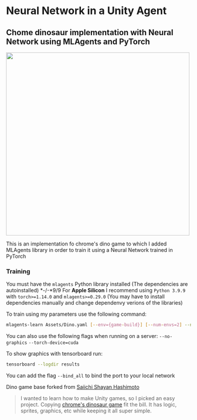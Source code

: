 # Neural Network in a Unity Agent

## Chome dinosaur implementation with Neural Network using MLAgents and PyTorch

<img src="Assets/WebGLTemplates/GithubPagesTemplate/screenshot.png" width="500" />

This is an implementation fo chrome's dino game to which I added MLAgents library in order to train it using a Neural Network trained in PyTorch 


### Training

You must have the `mlagents` Python library installed (The dependencies are autoinstalled)
*-/-*9/9
For **Apple Silicon** I recommend using `Python 3.9.9` with `torch>=1.14.0` and `mlagents>=0.29.0` (You may have to install dependencies manually and change dependenvy verions of the libraries)

To train using my parameters use the following command:
```bash
mlagents-learn Assets/Dino.yaml [--env={game-build}] [--num-envs=2] --num-areas=30 --run-id=[run-id]
```
You can also use the following flags when running on a server:
`--no-graphics`
`--torch-device=cuda`

To show graphics with tensorboard run:
```bash
tensorboard --logdir results
```
You can add the flag `--bind_all` to bind the port to your local network

Dino game base forked from [Saiichi Shayan Hashimoto](https://github.com/saiichihashimoto/dinosaur-game)
> I wanted to learn how to make Unity games, so I picked an easy project. Copying [chrome's dinosaur game](https://twitter.com/googlechrome/status/723605173956800513) fit the bill. It has logic, sprites, graphics, etc while keeping it all super simple.
